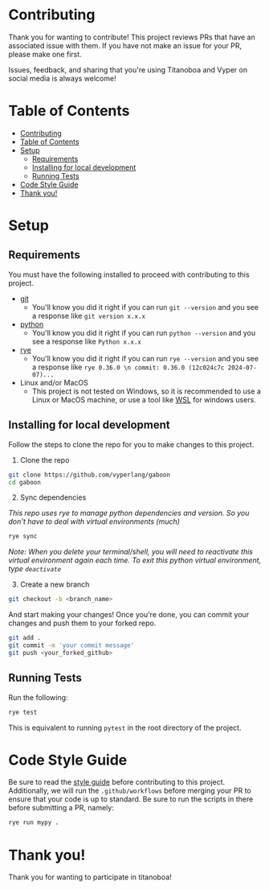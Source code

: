 # Contributing

Thank you for wanting to contribute! This project reviews PRs that have an associated issue with 
them. If you have not make an issue for your PR, please make one first. 

Issues, feedback, and sharing that you're using Titanoboa and Vyper on social media is always welcome!

# Table of Contents

- [Contributing](#contributing)
- [Table of Contents](#table-of-contents)
- [Setup](#setup)
  - [Requirements](#requirements)
  - [Installing for local development](#installing-for-local-development)
  - [Running Tests](#running-tests)
- [Code Style Guide](#code-style-guide)
- [Thank you!](#thank-you)

# Setup

## Requirements

You must have the following installed to proceed with contributing to this project. 

- [git](https://git-scm.com/book/en/v2/Getting-Started-Installing-Git)
  - You'll know you did it right if you can run `git --version` and you see a response like `git version x.x.x`
- [python](https://www.python.org/downloads/)
  - You'll know you did it right if you can run `python --version` and you see a response like `Python x.x.x`
- [rye](https://rye.astral.sh)
  - You'll know you did it right if you can run `rye --version` and you see a response like `rye 0.36.0 \n commit: 0.36.0 (12c024c7c 2024-07-07)...`
- Linux and/or MacOS
  - This project is not tested on Windows, so it is recommended to use a Linux or MacOS machine, or use a tool like [WSL](https://learn.microsoft.com/en-us/windows/wsl/install) for windows users.

## Installing for local development 

Follow the steps to clone the repo for you to make changes to this project.

1. Clone the repo

```bash
git clone https://github.com/vyperlang/gaboon
cd gaboon
```

2. Sync dependencies

*This repo uses rye to manage python dependencies and version. So you don't have to deal with virtual environments (much)*

```bash
rye sync
```

*Note: When you delete your terminal/shell, you will need to reactivate this virtual environment again each time. To exit this python virtual environment, type `deactivate`*

3. Create a new branch

```bash
git checkout -b <branch_name>
```

And start making your changes! Once you're done, you can commit your changes and push them to your forked repo.

```bash
git add .
git commit -m 'your commit message'
git push <your_forked_github>
```

## Running Tests

Run the following:

```bash
rye test
```
This is equivalent to running `pytest` in the root directory of the project.

# Code Style Guide

Be sure to read the [style guide](./STYLE_GUIDE.md) before contributing to this project. Additionally, we will run the `.github/workflows` before merging your PR to ensure that your code is up to standard. Be sure to run the scripts in there before submitting a PR, namely:

```bash
rye run mypy .
```

# Thank you!

Thank you for wanting to participate in titanoboa!